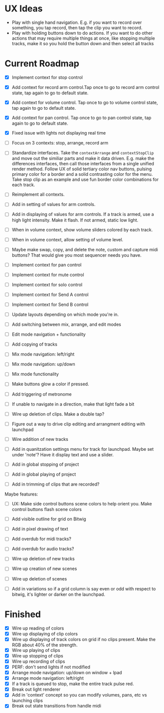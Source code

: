 # UX Ideas

- Play with single hand navigation. E.g. if you want to record over something, you tap record, then tap the clip you want to record.
- Play with holding buttons down to do actions. If you want to do other actions that may require multiple things at once, like stopping multiple tracks, make it so you hold the button down and then select all tracks

# Current Roadmap

- [x] Implement context for stop control
- [x] Add context for record arm control.Tap once to go to record arm control state, tap again to go to default state.
- [x] Add context for volume control. Tap once to go to volume control state, tap again to go to default state.
- [x] Add context for pan control. Tap once to go to pan control state, tap again to go to default state.
- [x] Fixed issue with lights not displaying real time
- [ ] Focus on 3 contexts: stop, arrange, record arm
- [ ] Standardize interfaces. Take the `contextArrange` and `contextStopClip` and move out the similiar parts and make it data driven. E.g. make the differences interfaces, then call those interfaces from a single unified render method. Follow UX of solid tertiary color nav buttons, pulsing primary color for a border and a solid contrasting color for the menu. Take stop clip as an example and use fun border color combinations for each track.
- [ ] Reimplement all contexts.
- [ ] Add in setting of values for arm controls.
- [ ] Add in displaying of values for arm controls. If a track is armed, use a high light intensity. Make it flash. If not armed, static low light.
- [ ] When in volume context, show volume sliders colored by each track.
- [ ] When in volume context, allow setting of volume level.
- [ ] Maybe make swap, copy, and delete the note, custom and capture midi buttons? That would give you most sequencer needs you have.
- [ ] Implement context for pan control
- [ ] Implement context for mute control
- [ ] Implement context for solo control
- [ ] Implement context for Send A control
- [ ] Implement context for Send B control

- [ ] Update layouts depending on which mode you're in.
- [ ] Add switching between mix, arrange, and edit modes
- [ ] Edit mode navigation + functionality
- [ ] Add copying of tracks
- [ ] Mix mode navigation: left/right
- [ ] Mix mode navigation: up/down
- [ ] Mix mode functionality
- [ ] Make buttons glow a color if pressed.
- [ ] Add triggering of metronome
- [ ] If unable to navigate in a direction, make that light fade a bit
- [ ] Wire up deletion of clips. Make a double tap?
- [ ] Figure out a way to drive clip editing and arrangment editing with launchpad
- [ ] Wire addition of new tracks
- [ ] Add in quanitzation settings menu for track for launchpad. Maybe set under 'note'? Have it display text and use a slider.
- [ ] Add in global stopping of project
- [ ] Add in global playing of project
- [ ] Add in trimming of clips that are recorded?

Maybe features:

- [ ] UX: Make side control buttons scene colors to help orient you. Make control buttons flash scene colors

- [ ] Add visible outline for grid on Bitwig
- [ ] Add in pixel drawing of text
- [ ] Add overdub for midi tracks?
- [ ] Add overdub for audio tracks?
- [ ] Wire up deletion of new tracks
- [ ] Wire up creation of new scenes
- [ ] Wire up deletion of scenes
- [ ] Add in variations so if a grid column is say even or odd with respect to bitwig, it's lighter or darker on the launchpad.

# Finished

- [x] Wire up reading of colors
- [x] Wire up displaying of clip colors
- [x] Wire up displaying of track colors on grid if no clips present. Make the RGB about 40% of the strength.
- [x] Wire up playing of clips
- [x] Wire up stopping of clips
- [x] Wire up recording of clips
- [x] PERF: don't send lights if not modified
- [x] Arrange mode navigation: up/down on window + lpad
- [x] Arrange mode navigation: left/right
- [x] If a track is queued to stop, make the entire track pulse red.
- [x] Break out light renderer
- [x] Add in 'context' concept so you can modify volumes, pans, etc vs launching clips
- [x] Break out state transitions from handle midi
